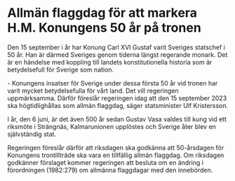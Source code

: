 # Allmän flaggdag för att markera H.M. Konungens 50 år på tronen

Den 15 september i år har Konung Carl XVI Gustaf varit Sveriges statschef i 50 år. Han är därmed Sveriges genom tiderna längst regerande monark. Det är en händelse med koppling till landets konstitutionella historia som är betydelsefull för Sverige som nation.

\- Konungens insatser för Sverige under dessa första 50 år vid tronen har varit mycket betydelsefulla för vårt land. Det vill regeringen uppmärksamma. Därför föreslår regeringen idag att den 15 september 2023 ska högtidlighållas som allmän flaggdag, säger statsminister Ulf Kristersson.

I år, den 6 juni, är det även 500 år sedan Gustav Vasa valdes till kung vid ett riksmöte i Strängnäs, Kalmarunionen upplöstes och Sverige åter blev en självständig stat.

Regeringen föreslår därför att riksdagen ska godkänna att 50\-årsdagen för Konungens trontillträde ska vara en tillfällig allmän flaggdag. Om riksdagen godkänner förslaget kommer regeringen att besluta om en ändring i förordningen (1982:279\) om allmänna flaggdagar med den innebörden.
